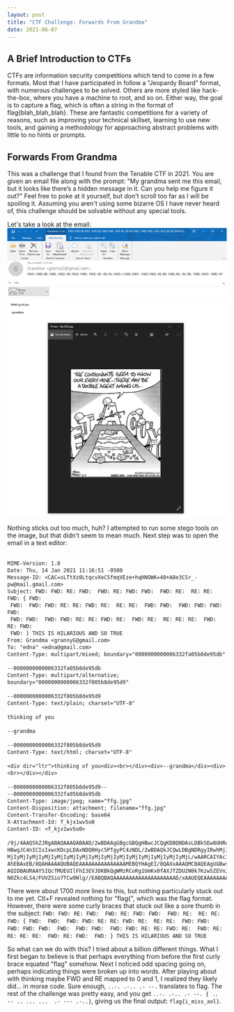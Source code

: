 ```yaml
---
layout: post
title: "CTF Challenge: Forwards From Grandma"
date: 2021-06-07
---
```


<h2>A Brief Introduction to CTFs</h2>  
CTFs are information security competitions which tend to come in a few formats. Most that I have participated in follow a "Jeopardy Board" format, with numerous challenges to be solved. Others are more styled like hack-the-box, where you have a machine to root, and so on. Either way, the goal is to capture a flag, which is often a string in the format of flag{blah_blah_blah}. These are fantastic competitions for a variety of reasons, such as improving your technical skillset, learning to use new tools, and gaining a methodology for approaching abstract problems with little to no hints or prompts.  

<h2>Forwards From Grandma</h2>  
This was a challenge that I found from the Tenable CTF in 2021. You are given an <a href:="https://github.com/mmssr/mmssr.github.io/blob/master/assets/tmp.eml">email file</a> along with the prompt: "My grandma sent me this email, but it looks like there’s a hidden message in it. Can you help me figure it out?" Feel free to poke at it yourself, but don't scroll too far as I will be spoiling it. Assuming you aren't using some bizarre OS I have never heard of, this challenge should be solvable without any special tools.  

Let's take a look at the email:  
![email](/assets/fwdfrmgma.PNG)  

Nothing sticks out too much, huh? I attempted to run some stego tools on the image, but that didn't seem to mean much. Next step was to open the email in a text editor:  
```  

MIME-Version: 1.0
Date: Thu, 14 Jan 2021 11:16:51 -0500
Message-ID: <CAC=sLTtXz8LtqcvXeC5fmqVEze+hqHNOWK=40+A8e3CSr_-pw@mail.gmail.com>
Subject: FWD: FWD: RE: FWD:  FWD: RE: FWD: FWD:  FWD: RE:  RE: RE: FWD: { FWD:
 FWD:  FWD: FWD: RE: RE: FWD: RE:  RE: RE:  FWD: FWD:  FWD: FWD: FWD:  FWD:
 FWD: FWD:  FWD: FWD: RE: RE: FWD: RE:  FWD: RE:  RE: RE: RE:  FWD: RE: FWD:
 FWD: } THIS IS HILARIOUS AND SO TRUE
From: Grandma <grannyG@gmail.com>
To: "edna" <edna@gmail.com>
Content-Type: multipart/mixed; boundary="0000000000006332fa05b8de95db"

--0000000000006332fa05b8de95db
Content-Type: multipart/alternative; boundary="0000000000006332f805b8de95d9"

--0000000000006332f805b8de95d9
Content-Type: text/plain; charset="UTF-8"

thinking of you

--grandma

--0000000000006332f805b8de95d9
Content-Type: text/html; charset="UTF-8"

<div dir="ltr">thinking of you<div><br></div><div>--grandma</div><div><br></div></div>

--0000000000006332f805b8de95d9--
--0000000000006332fa05b8de95db
Content-Type: image/jpeg; name="ffg.jpg"
Content-Disposition: attachment; filename="ffg.jpg"
Content-Transfer-Encoding: base64
X-Attachment-Id: f_kjx1wv5o0
Content-ID: <f_kjx1wv5o0>

/9j/4AAQSkZJRgABAQAAAQABAAD/2wBDAAgGBgcGBQgHBwcJCQgKDBQNDAsLDBkSEw8UHRofHh0a
HBwgJC4nICIsIxwcKDcpLDAxNDQ0Hyc5PTgyPC4zNDL/2wBDAQkJCQwLDBgNDRgyIRwhMjIyMjIy
MjIyMjIyMjIyMjIyMjIyMjIyMjIyMjIyMjIyMjIyMjIyMjIyMjIyMjIyMjL/wAARCAIYAcIDASIA
AhEBAxEB/8QAHAAAAQUBAQEAAAAAAAAAAAAAAAMEBQYHAgEI/8QAXxAAAQMCBAQEAgUGBwsHCQgD
AQIDBAURAAYSIQcTMUEUIlFhI3EVJDKBkQgWMzRCoRg1UmKx0fAXJTZDU2N0k7KzwSZEVnJ1kuEn
N0Zkc4LS4/FUVZSio7TCw9Nlg//EABQBAQAAAAAAAAAAAAAAAAAAAAD/xAAUEQEAAAAAAAAAAAAA

```  
There were about 1700 more lines to this, but nothing particularly stuck out to me yet. Ctl+F revealed nothing for "flag{", which was the flag format. However, there were some curly braces that stuck out like a sore thumb in the subject: ```FWD: FWD: RE: FWD:  FWD: RE: FWD: FWD:  FWD: RE:  RE: RE: FWD: { FWD:  FWD:  FWD: FWD: RE: RE: FWD: RE:  RE: RE:  FWD: FWD:  FWD: FWD: FWD:  FWD:  FWD: FWD:  FWD: FWD: RE: RE: FWD: RE:  FWD: RE:  RE: RE: RE:  FWD: RE: FWD:  FWD: } THIS IS HILARIOUS AND SO TRUE``` 

So what can we do with this? I tried about a billion different things. What I first began to believe is that perhaps everything from before the first curly brace equated "flag" somehow. Next I noticed odd spacing going on, perhaps indicating things were broken up into words. After playing about with thinking maybe FWD and RE mapped to 0 and 1, I realized they likely did... in morse code. Sure enough, ```..-. .-.. .- --.``` translates to flag. The rest of the challenge was pretty easy, and you get ```..-. .-.. .- --. { ..  -- .. ... ...  .- --- .-..}```, giving us the final output: ```flag{i_miss_aol}```.
